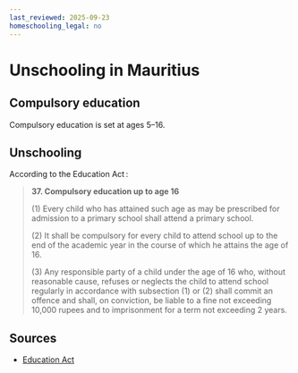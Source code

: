 ```yaml
---
last_reviewed: 2025-09-23
homeschooling_legal: no
---
```


# Unschooling in Mauritius

## Compulsory education

Compulsory education is set at ages 5–16.

## Unschooling

According to the Education Act :

> **37. Compulsory education up to age 16**
>
> (1) Every child who has attained such age as may be prescribed for admission to a primary school shall attend
> a primary school.
>
> (2) It shall be compulsory for every child to attend school up to the end of the academic year in the course
> of which he attains the age of 16.
>
> (3) Any responsible party of a child under the age of 16 who, without reasonable cause, refuses or neglects
> the child to attend school regularly in accordance with subsection (1) or (2) shall commit an offence
> and shall, on conviction, be liable to a fine not exceeding 10,000 rupees and to imprisonment for a term
> not exceeding 2 years.

## Sources

- [Education Act](https://attorneygeneral.govmu.org/Documents/Laws%20of%20Mauritius/A-Z%20Acts/E/Education%20Act,%20No.%2039%20of%201957.pdf)
